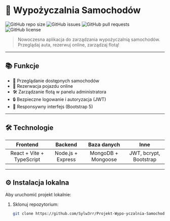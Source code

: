 # 🚗 Wypożyczalnia Samochodów

![GitHub repo size](https://img.shields.io/github/repo-size/Sylw3rr/Projekt-Wypo-yczalnia-Samochod-w)
![GitHub issues](https://img.shields.io/github/issues/Sylw3rr/Projekt-Wypo-yczalnia-Samochod-w)
![GitHub pull requests](https://img.shields.io/github/issues-pr/Sylw3rr/Projekt-Wypo-yczalnia-Samochod-w)
![GitHub license](https://img.shields.io/github/license/Sylw3rr/Projekt-Wypo-yczalnia-Samochod-w)

> Nowoczesna aplikacja do zarządzania wypożyczalnią samochodów. Przeglądaj auta, rezerwuj online, zarządzaj flotą!

---

## 📚 Funkcje

- 🔎 Przeglądanie dostępnych samochodów
- 🛒 Rezerwacja pojazdu online
- 🛠️ Zarządzanie flotą w panelu administratora
- 🔒 Bezpieczne logowanie i autoryzacja (JWT)
- 📱 Responsywny interfejs (Bootstrap 5)

---

## 🛠️ Technologie

| Frontend | Backend | Baza danych | Inne |
| :---: | :---: | :---: | :---: |
| React + Vite + TypeScript | Node.js + Express | MongoDB + Mongoose | JWT, bcrypt, Bootstrap |

---

## ⚙️ Instalacja lokalna

Aby uruchomić projekt lokalnie:

1. Sklonuj repozytorium:

   ```bash
   git clone https://github.com/Sylw3rr/Projekt-Wypo-yczalnia-Samochod-w.git
